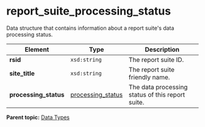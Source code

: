 # report\_suite\_processing\_status

Data structure that contains information about a report suite's data processing status.

|Element|Type|Description|
|-------|----|-----------|
|**rsid** |`xsd:string` | The report suite ID. |
|**site\_title** |`xsd:string` | The report suite friendly name. |
|**processing\_status** |[processing\_status](r_processing_status.md#) | The data processing status of this report suite. |

**Parent topic:** [Data Types](../data_types/c_datatypes.md)

